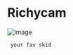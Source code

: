 # Richycam

![image](https://github.com/user-attachments/assets/1a7e6877-b8a7-4d1e-8966-099e8bd932da)

     your fav skid 
